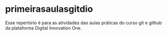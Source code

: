 # primeirasaulasgitdio
Esse repertório é para as atividades das aulas práticas do curso git e github da plataforma Digital Innovation One.
